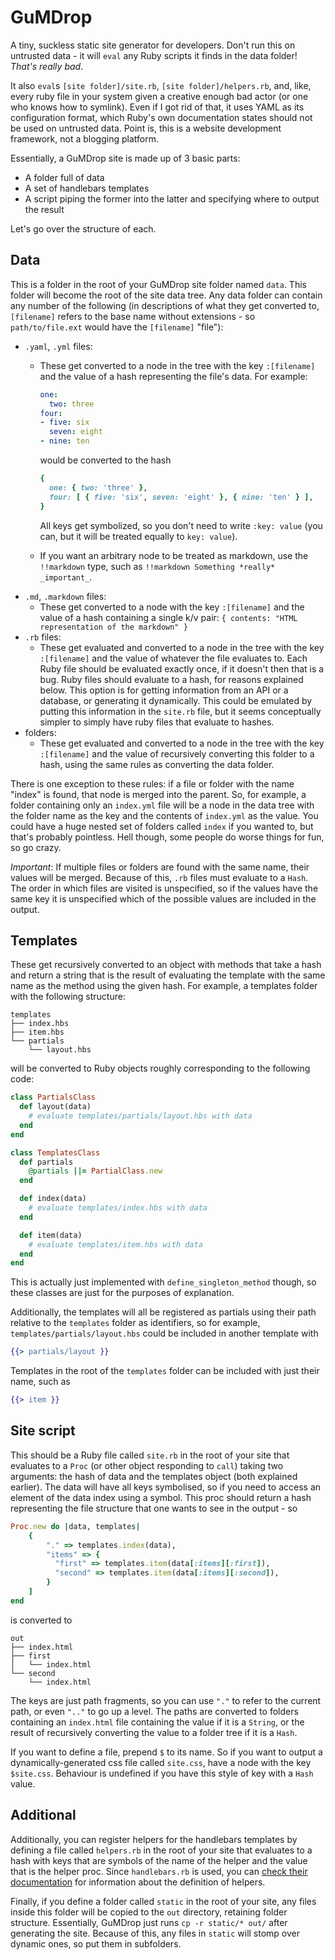 # GuMDrop

A tiny, suckless static site generator for developers. Don't run this on
untrusted data - it will `eval` any Ruby scripts it finds in the data folder!
_That's really bad_.

It also `eval`s `[site folder]/site.rb`, `[site folder]/helpers.rb`, and, like,
every ruby file in your system given a creative enough bad actor (or one
who knows how to symlink). Even if I got rid of that, it uses YAML as its
configuration format, which Ruby's own documentation states should not be used
on untrusted data. Point is, this is a website development framework, not a
blogging platform.

Essentially, a GuMDrop site is made up of 3 basic parts:
- A folder full of data
- A set of handlebars templates
- A script piping the former into the latter and specifying where to output the
  result

Let's go over the structure of each.

## Data

This is a folder in the root of your GuMDrop site folder named `data`. This
folder will become the root of the site data tree. Any data folder can contain
any number of the following (in descriptions of what they get converted to,
`[filename]` refers to the base name without extensions - so `path/to/file.ext`
would have the `[filename]` "file"):
- `.yaml`, `.yml` files:
  - These get converted to a node in the tree with the key `:[filename]` and
    the value of a hash representing the file's data. For example:
    
    ```yaml
    one:
      two: three
    four:
    - five: six
      seven: eight
    - nine: ten
    ```
    
    would be converted to the hash
    
    ```ruby
    {
      one: { two: 'three' },
      four: [ { five: 'six', seven: 'eight' }, { nine: 'ten' } ],
    }
    ```
    
    All keys get symbolized, so you don't need to write `:key: value` (you can,
    but it will be treated equally to `key: value`).
  - If you want an arbitrary node to be treated as markdown, use the
    `!!markdown` type, such as `!!markdown Something *really* _important_`.
- `.md`, `.markdown` files:
  - These get converted to a node with the key `:[filename]` and the value of a
    hash containing a single k/v pair:
    `{ contents: "HTML representation of the markdown" }`
- `.rb` files:
  - These get evaluated and converted to a node in the tree with the key
    `:[filename]` and the value of whatever the file evaluates to. Each Ruby
    file should be evaluated exactly once, if it doesn't then that is a bug.
    Ruby files should evaluate to a hash, for reasons explained below. This
    option is for getting information from an API or a database, or generating
    it dynamically. This could be emulated by putting this information in the
    `site.rb` file, but it seems conceptually simpler to simply have ruby files
    that evaluate to hashes.
- folders:
  - These get evaluated and converted to a node in the tree with the key
    `:[filename]` and the value of recursively converting this folder to a hash,
    using the same rules as converting the data folder.

There is one exception to these rules: if a file or folder with the name "index"
is found, that node is merged into the parent. So, for example, a folder
containing only an `index.yml` file will be a node in the data tree with the
folder name as the key and the contents of `index.yml` as the value. You could
have a huge nested set of folders called `index` if you wanted to, but that's
probably pointless. Hell though, some people do worse things for fun, so go
crazy.

*Important*: If multiple files or folders are found with the same name, their
values will be merged. Because of this, `.rb` files must evaluate to a `Hash`.
The order in which files are visited is unspecified, so if the values have the
same key it is unspecified which of the possible values are included in the
output.

## Templates

These get recursively converted to an object with methods that take a hash and
return a string that is the result of evaluating the template with the same name
as the method using the given hash. For example, a templates folder with the
following structure:
```
templates
├── index.hbs
├── item.hbs
└── partials
    └── layout.hbs
```
will be converted to Ruby objects roughly corresponding to the following code:
```ruby
class PartialsClass
  def layout(data)
    # evaluate templates/partials/layout.hbs with data
  end
end

class TemplatesClass
  def partials
    @partials ||= PartialClass.new
  end

  def index(data)
    # evaluate templates/index.hbs with data
  end

  def item(data)
    # evaluate templates/item.hbs with data
  end
end
```
This is actually just implemented with `define_singleton_method` though, so
these classes are just for the purposes of explanation.

Additionally, the templates will all be registered as partials using their
path relative to the `templates` folder as identifiers, so for example,
`templates/partials/layout.hbs` could be included in another template with
```handlebars
{{> partials/layout }}
```
Templates in the root of the `templates` folder can be included with just their
name, such as
```handlebars
{{> item }}
```

## Site script

This should be a Ruby file called `site.rb` in the root of your site that
evaluates to a `Proc` (or other object responding to `call`) taking two
arguments: the hash of data and the templates object (both explained earlier).
The data will have all keys symbolised, so if you need to access an element of
the data index using a symbol. This proc should return a hash representing the
file structure that one wants to see in the output - so
```ruby
Proc.new do |data, templates|
	{
		"." => templates.index(data),
		"items" => {
		  "first" => templates.item(data[:items][:first]),
		  "second" => templates.item(data[:items][:second]),
		}
	]
end
```
is converted to
```
out
├── index.html
├── first
│   └── index.html
└── second
    └── index.html
```
The keys are just path fragments, so you can use `"."` to refer to the current
path, or even `".."` to go up a level. The paths are converted to folders
containing an `index.html` file containing the value if it is a `String`, or the
result of recursively converting the value to a folder tree if it is a `Hash`.

If you want to define a file, prepend `$` to its name. So if you want to output
a dynamically-generated css file called `site.css`, have a node with the key
`$site.css`. Behaviour is undefined if you have this style of key with a `Hash`
value.

## Additional

Additionally, you can register helpers for the handlebars templates by defining
a file called `helpers.rb` in the root of your site that evaluates to a hash
with keys that are symbols of the name of the helper and the value that is the
helper proc. Since `handlebars.rb` is used, you can
[check their documentation](https://github.com/cowboyd/handlebars.rb) for
information about the definition of helpers.

Finally, if you define a folder called `static` in the root of your site, any
files inside this folder will be copied to the `out` directory, retaining folder
structure. Essentially, GuMDrop just runs `cp -r static/* out/` after generating
the site. Because of this, any files in `static` will stomp over dynamic ones,
so put them in subfolders.
